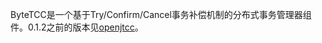 ByteTCC是一个基于Try/Confirm/Cancel事务补偿机制的分布式事务管理器组件。0.1.2之前的版本见[openjtcc](http://code.google.com/p/openjtcc)。